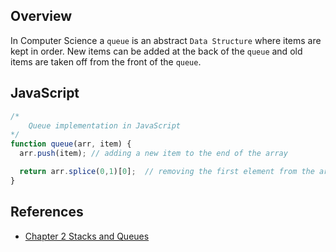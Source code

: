 ## Overview

In Computer Science a `queue` is an abstract `Data Structure` where items are kept in order. New items can be added at the back of the `queue` and old items are taken off from the front of the `queue`.


## JavaScript
```js
/*
    Queue implementation in JavaScript
*/
function queue(arr, item) {
  arr.push(item); // adding a new item to the end of the array

  return arr.splice(0,1)[0];  // removing the first element from the array and returning it
}
```

## References
- [Chapter 2 Stacks and Queues](http://www.cmpe.boun.edu.tr/~akin/cmpe223/chap2.htm)
